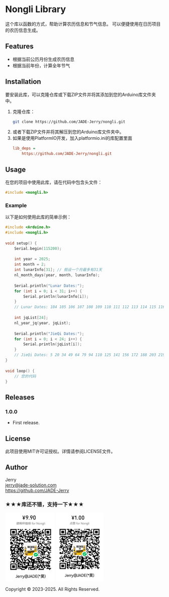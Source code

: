 # Nongli Library
这个库以函数的方式，帮助计算农历信息和节气信息。
可以便捷使用在日历项目的农历信息生成。

## Features
- 根据当前公历月份生成农历信息
- 根据当前年份，计算全年节气

## Installation
要安装此库，可以克隆仓库或下载ZIP文件并将其添加到您的Arduino库文件夹中。

1. 克隆仓库：
   ```sh
   git clone https://github.com/JADE-Jerry/nongli.git
   ```
2. 或者下载ZIP文件并将其解压到您的Arduino库文件夹中。
3. 如果是使用PlatformIO开发，加入platformio.ini的库配置里面
   ```ini
   lib_deps = 
       https://github.com/JADE-Jerry/nongli.git
   ```

## Usage
在您的项目中使用此库，请在代码中包含头文件：

```cpp
#include <nongli.h>
```

### Example
以下是如何使用此库的简单示例：

```cpp
#include <Arduino.h>
#include <nongli.h>

void setup() {
    Serial.begin(115200);

    int year = 2025;
    int month = 2;
    int lunarInfo[31]; // 假设一个月最多有31天
    nl_month_days(year, month, lunarInfo);

    Serial.println("Lunar Dates:");
    for (int i = 0; i < 31; i++) {
        Serial.println(lunarInfo[i]);
    }
    // Lunar Dates: 104 105 106 107 108 109 110 111 112 113 114 115 116 117 118 119 120 121 122 123 124 125 126 127 128 129 130 201 0 0 0 

    int jqList[24];
    nl_year_jq(year, jqList);

    Serial.println("JieQi Dates:");
    for (int i = 0; i < 24; i++) {
        Serial.println(jqList[i]);
    }
    // JieQi Dates: 5 20 34 49 64 79 94 110 125 141 156 172 188 203 219 235 250 266 281 296 311 326 341 355 
}

void loop() {
    // 您的代码
}
```

## Releases
### 1.0.0
* First release.

## License
此项目使用MIT许可证授权。详情请参阅LICENSE文件。

## Author
Jerry<br>
jerry@jade-solution.com<br>
https://github.com/JADE-Jerry

### ★★★库还不错，支持一下★★★
<img src="./assets/img/buymeacoffee.jpg" width="31.1%">
<img src="./assets/img/likeit.jpg" width="30%"><br>

 Copyright © 2023-2025. All Rights Reserved.